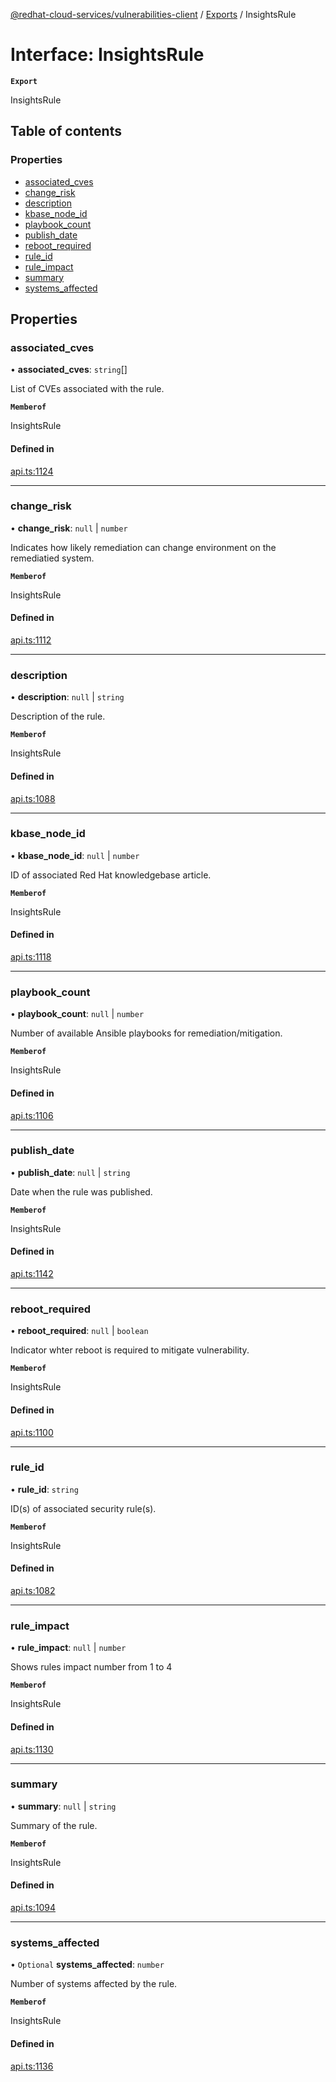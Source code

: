 [@redhat-cloud-services/vulnerabilities-client](../README.md) / [Exports](../modules.md) / InsightsRule

# Interface: InsightsRule

**`Export`**

InsightsRule

## Table of contents

### Properties

- [associated\_cves](InsightsRule.md#associated_cves)
- [change\_risk](InsightsRule.md#change_risk)
- [description](InsightsRule.md#description)
- [kbase\_node\_id](InsightsRule.md#kbase_node_id)
- [playbook\_count](InsightsRule.md#playbook_count)
- [publish\_date](InsightsRule.md#publish_date)
- [reboot\_required](InsightsRule.md#reboot_required)
- [rule\_id](InsightsRule.md#rule_id)
- [rule\_impact](InsightsRule.md#rule_impact)
- [summary](InsightsRule.md#summary)
- [systems\_affected](InsightsRule.md#systems_affected)

## Properties

### associated\_cves

• **associated\_cves**: `string`[]

List of CVEs associated with the rule.

**`Memberof`**

InsightsRule

#### Defined in

[api.ts:1124](https://github.com/RedHatInsights/javascript-clients/blob/main/packages/vulnerabilities/git-api/api.ts#L1124)

___

### change\_risk

• **change\_risk**: ``null`` \| `number`

Indicates how likely remediation can change environment on the remediatied system.

**`Memberof`**

InsightsRule

#### Defined in

[api.ts:1112](https://github.com/RedHatInsights/javascript-clients/blob/main/packages/vulnerabilities/git-api/api.ts#L1112)

___

### description

• **description**: ``null`` \| `string`

Description of the rule.

**`Memberof`**

InsightsRule

#### Defined in

[api.ts:1088](https://github.com/RedHatInsights/javascript-clients/blob/main/packages/vulnerabilities/git-api/api.ts#L1088)

___

### kbase\_node\_id

• **kbase\_node\_id**: ``null`` \| `number`

ID of associated Red Hat knowledgebase article.

**`Memberof`**

InsightsRule

#### Defined in

[api.ts:1118](https://github.com/RedHatInsights/javascript-clients/blob/main/packages/vulnerabilities/git-api/api.ts#L1118)

___

### playbook\_count

• **playbook\_count**: ``null`` \| `number`

Number of available Ansible playbooks for remediation/mitigation.

**`Memberof`**

InsightsRule

#### Defined in

[api.ts:1106](https://github.com/RedHatInsights/javascript-clients/blob/main/packages/vulnerabilities/git-api/api.ts#L1106)

___

### publish\_date

• **publish\_date**: ``null`` \| `string`

Date when the rule was published.

**`Memberof`**

InsightsRule

#### Defined in

[api.ts:1142](https://github.com/RedHatInsights/javascript-clients/blob/main/packages/vulnerabilities/git-api/api.ts#L1142)

___

### reboot\_required

• **reboot\_required**: ``null`` \| `boolean`

Indicator whter reboot is required to mitigate vulnerability.

**`Memberof`**

InsightsRule

#### Defined in

[api.ts:1100](https://github.com/RedHatInsights/javascript-clients/blob/main/packages/vulnerabilities/git-api/api.ts#L1100)

___

### rule\_id

• **rule\_id**: `string`

ID(s) of associated security rule(s).

**`Memberof`**

InsightsRule

#### Defined in

[api.ts:1082](https://github.com/RedHatInsights/javascript-clients/blob/main/packages/vulnerabilities/git-api/api.ts#L1082)

___

### rule\_impact

• **rule\_impact**: ``null`` \| `number`

Shows rules impact number from 1 to 4

**`Memberof`**

InsightsRule

#### Defined in

[api.ts:1130](https://github.com/RedHatInsights/javascript-clients/blob/main/packages/vulnerabilities/git-api/api.ts#L1130)

___

### summary

• **summary**: ``null`` \| `string`

Summary of the rule.

**`Memberof`**

InsightsRule

#### Defined in

[api.ts:1094](https://github.com/RedHatInsights/javascript-clients/blob/main/packages/vulnerabilities/git-api/api.ts#L1094)

___

### systems\_affected

• `Optional` **systems\_affected**: `number`

Number of systems affected by the rule.

**`Memberof`**

InsightsRule

#### Defined in

[api.ts:1136](https://github.com/RedHatInsights/javascript-clients/blob/main/packages/vulnerabilities/git-api/api.ts#L1136)

